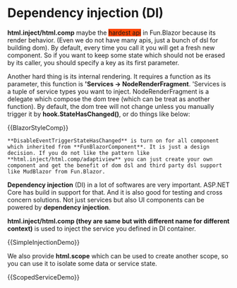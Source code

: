 # Dependency injection (DI)

**html.inject/html.comp** maybe the <span style="background:orangered">hardest api</span> in Fun.Blazor because its render behavior. (Even we do not have many apis, just a bunch of dsl for building dom). By default, every time you call it you will get a fresh new component. So if you want to keep some state which should not be erased by its caller, you should specify a key as its first parameter.

Another hard thing is its internal rendering. It requires a function as its parameter, this function is **'Services -> NodeRenderFragment**. 'Services is a tuple of service types you want to inject. NodeRenderFragment is a delegate which compose the dom tree (which can be treat as another function). By default, the dom tree will not change unless you manually trigger it by **hook.StateHasChanged()**, or do things like below:

{{BlazorStyleComp}}


    **DisableEventTriggerStateHasChanged** is turn on for all component which inherited from **FunBlazorComponent**. It is just a design decision. If you do not like the pattern like **html.inject/html.comp/adaptiview** you can just create your own component and get the benefit of dom dsl and third party dsl support like MudBlazor from Fun.Blazor.


**Dependency injection** (DI) in a lot of softwares are very important. ASP.NET Core has build in support for that. And it is also good for testing and cross concern solutions. Not just services but also UI components can be powered by **dependency injection**.

**html.inject/html.comp (they are same but with different name for different context)** is used to inject the service you defined in DI container.

{{SimpleInjectionDemo}}

We also provide **html.scope** which can be used to create another scope, so you can use it to isolate some data or service state.

{{ScopedServiceDemo}}

